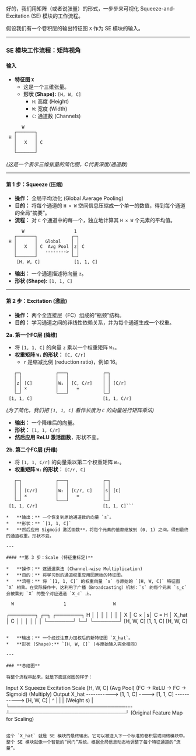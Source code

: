 好的，我们用矩阵（或者说张量）的形式，一步步来可视化 Squeeze-and-Excitation (SE) 模块的工作流程。

假设我们有一个卷积层的输出特征图 `X` 作为 SE 模块的输入。

---

### **SE 模块工作流程：矩阵视角**

#### **输入**

*   **特征图 `X`**
    *   这是一个三维张量。
    *   **形状 (Shape):** `[H, W, C]`
        *   `H`: 高度 (Height)
        *   `W`: 宽度 (Width)
        *   `C`: 通道数 (Channels)

```
      W
   ┌───────┐
 H │       │
   │   X   │ C
   │       │
   └───────┘
```
*(这是一个表示三维张量的简化图，C代表深度/通道数)*

---

#### **第 1 步：Squeeze (压缩)**

*   **操作：** 全局平均池化 (Global Average Pooling)
*   **目的：** 将每个通道的 `H × W` 空间信息压缩成一个单一的数值，得到每个通道的全局“摘要”。
*   **流程：** 对 `C` 个通道中的每一个，独立地计算其 `H × W` 个元素的平均值。

```
      W                   1
   ┌───────┐             ┌─┐
 H │       │   Global    │ │
   │   X   │ C  Avg Pool │z│ C
   │       │   --------> │ │
   └───────┘             └─┘
    [H, W, C]             [1, 1, C]
```

*   **输出：** 一个通道描述符向量 `z`。
*   **形状 (Shape):** `[1, 1, C]`

---

#### **第 2 步：Excitation (激励)**

*   **操作：** 两个全连接层（FC）组成的“瓶颈”结构。
*   **目的：** 学习通道之间的非线性依赖关系，并为每个通道生成一个权重。

**2a. 第一个FC层 (降维)**

*   将 `[1, 1, C]` 的向量 `z` 乘以一个权重矩阵 `W₁`。
*   **权重矩阵 `W₁` 的形状：** `[C, C/r]`
    *   `r` 是缩减比例 (reduction ratio)，例如 16。

```
   ┌─┐             ┌───┐             ┌─┐
   │ │             │   │             │ │
   │z│ [C]         │W₁ │ [C, C/r]    │ │ [C/r]
   │ │ ×           │   │   =         │ │
   └─┘             └───┘             └─┘
 [1, 1, C]                           [1, 1, C/r]
```
*(为了简化，我们把 `[1, 1, C]` 看作长度为 `C` 的向量进行矩阵乘法)*

*   **输出：** 一个降维后的向量。
*   **形状：** `[1, 1, C/r]`
*   **然后应用 ReLU 激活函数**，形状不变。

**2b. 第二个FC层 (升维)**

*   将 `[1, 1, C/r]` 的向量乘以第二个权重矩阵 `W₂`。
*   **权重矩阵 `W₂` 的形状：** `[C/r, C]`

```
   ┌─┐             ┌───┐             ┌─┐
   │ │             │   │             │ │
   │ │ [C/r]       │W₂ │ [C/r, C]    │s│ [C]
   │ │ ×           │   │   =         │ │
   └─┘             └───┘             └─┘
 [1, 1, C/r]                         [1, 1, C]```

*   **输出：** 一个恢复到原始通道数的向量 `s`。
*   **形状：** `[1, 1, C]`
*   **然后应用 Sigmoid 激活函数**，将每个元素的值都缩放到 (0, 1) 之间，得到最终的通道权重。形状不变。

---

#### **第 3 步：Scale (特征重标定)**

*   **操作：** 逐通道乘法 (Channel-wise Multiplication)
*   **目的：** 将学习到的通道权重应用回原始的特征图。
*   **流程：** 将 `[1, 1, C]` 的权重向量 `s` 与原始的 `[H, W, C]` 特征图 `X` 相乘。在实际操作中，这利用了广播（Broadcasting）机制：`s` 的每个元素 `s_c` 会被乘到 `X` 的整个对应通道 `X_c` 上。

```
      W                   1                  W
   ┌───────┐             ┌─┐               ┌───────┐
 H │       │             │ │               │       │
   │   X   │ C    ×      │s│ C     =     H │ X_hat │ C
   │       │             │ │               │       │
   └───────┘             └─┘               └───────┘
    [H, W, C]           [1, 1, C]           [H, W, C]
```

*   **输出：** 一个经过注意力加权后的新特征图 `X_hat`。
*   **形状 (Shape):** `[H, W, C]` (与原始输入完全相同)

---

### **总结图**

将整个流程串起来，就是下面这张图的样子：

```
Input X          Squeeze            Excitation                      Scale
[H, W, C]      (Avg Pool)         (FC -> ReLU -> FC -> Sigmoid)    (Multiply)     Output X_hat
----------->   [1, 1, C]   ---->   [1, 1, C]                       ----------->   [H, W, C]
    |                                   ^                                |
    |                                   | (Weight s)                     |
    └────────────────────────────────---┴────────────────────────────────┘
                          (Original Feature Map for Scaling)
```

这个 `X_hat` 就是 SE 模块的最终输出，它可以被送入下一个标准的卷积层或网络模块中。整个 SE 模块就像一个智能的“阀门”系统，根据全局信息动态地调整了每个特征通道的“流量”。
```